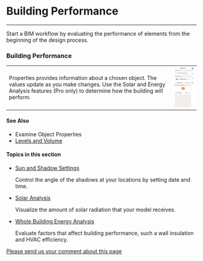# Building Performance

----

Start a BIM workflow by evaluating the performance of elements from the beginning of the design process.

### Building Performance

| | |
| ---- | ---- |
| Properties provides information about a chosen object. The values update as you make changes. Use the Solar and Energy Analysis features (Pro only) to determine how the building will perform.   |   ![](Images/GUID-6AF1DFC5-77D0-4AE2-8BA1-74E41A67F5EF-low.png)   |


#### See Also

* Examine Object Properties
* [Levels and Volume ](GUID-DAB84CAC-0628-4194-98F5-9F0F70FAE9CB.htm)

  

#### Topics in this section

* [ Sun and Shadow Settings ](GUID-433A199B-97FC-4023-9B50-3C9205E6E8E2.htm)
    
    Control the angle of the shadows at your locations by setting date and time.
* [Solar Analysis](GUID-7DEF3021-B975-4586-AFF0-F08E997E8F35.htm)
    
    Visualize the amount of solar radiation that your model receives.
* [Whole Building Energy Analysis](GUID-7A09DABC-0D9C-48E5-BEBD-E950C786324A.htm)
    
    Evaluate factors that affect building performance, such a wall insulation and HVAC efficiency.

[Please send us your comment about this page](#)